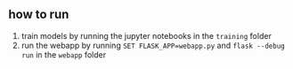 ## how to run
1. train models by running the jupyter notebooks in the `training` folder
2. run the webapp by running `SET FLASK_APP=webapp.py` and `flask --debug run` in the `webapp` folder 
